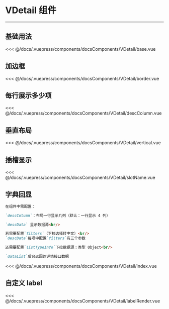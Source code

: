 # VDetail 组件

---

## 基础用法

<common-code-format>
  <docsComponents-VDetail-base slot="source"></docsComponents-VDetail-base>

<<< @/docs/.vuepress/components/docsComponents/VDetail/base.vue
</common-code-format>

## 加边框

<common-code-format>
  <docsComponents-VDetail-border slot="source"></docsComponents-VDetail-border>
  
<<< @/docs/.vuepress/components/docsComponents/VDetail/border.vue
</common-code-format>

## 每行展示多少项

<common-code-format>
  <docsComponents-VDetail-descColumn slot="source"></docsComponents-VDetail-descColumn>
  
<<< @/docs/.vuepress/components/docsComponents/VDetail/descColumn.vue
</common-code-format>

## 垂直布局

<common-code-format>
  <docsComponents-VDetail-vertical slot="source"></docsComponents-VDetail-vertical>
  
<<< @/docs/.vuepress/components/docsComponents/VDetail/vertical.vue
</common-code-format>

## 插槽显示

<common-code-format>
  <docsComponents-VDetail-slotName slot="source"></docsComponents-VDetail-slotName>
  
<<< @/docs/.vuepress/components/docsComponents/VDetail/slotName.vue
</common-code-format>

## 字典回显

```markdown
在组件中需配置：

`descColumn`：布局一行显示几列（默认：一行显示 4 列）

`descData` 显示数据源<br/>

若需要配置`filters`（下拉选择转中文）<br/>
`descData`每项中配置`filters`有三个参数

还需要配置`listTypeInfo`下拉数据源；类型 Object<br/>

`dataList`后台返回的详情接口数据
```

<common-code-format>
  <docsComponents-VDetail-index slot="source"></docsComponents-VDetail-index>

<<< @/docs/.vuepress/components/docsComponents/VDetail/index.vue
</common-code-format>

## 自定义 label

<common-code-format>
  <docsComponents-VDetail-labelRender slot="source"></docsComponents-VDetail-labelRender>

<<< @/docs/.vuepress/components/docsComponents/VDetail/labelRender.vue
</common-code-format>
